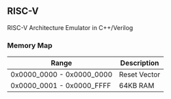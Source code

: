 ## RISC-V
RISC-V Architecture Emulator in C++/Verilog


### Memory Map

| Range                     | Description                                         |
| ------------------------- | --------------------------------------------------- |
| 0x0000_0000 - 0x0000_0000 | Reset Vector                                        |
| 0x0000_0001 - 0x0000_FFFF | 64KB RAM                                            |

